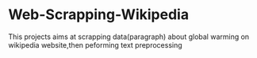 # Web-Scrapping-Wikipedia

This projects aims at scrapping data(paragraph) about global warming on wikipedia website,then peforming text preprocessing